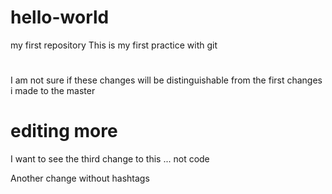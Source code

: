 # hello-world
my first repository
This is my first practice with git 

#
I am not sure if these changes will be distinguishable from the first changes i made to the master 

# editing more
I want to see the third change to this ... not code

Another change without hashtags
